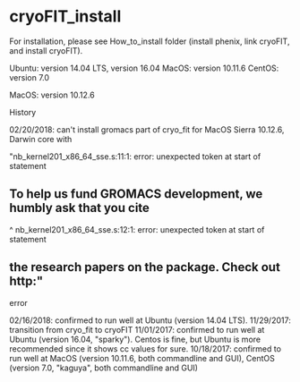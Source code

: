 # cryoFIT_install

For installation, please see How_to_install folder (install phenix, link cryoFIT, and install cryoFIT).

<OS with confirmed installation success>

Ubuntu: version 14.04 LTS, version 16.04
MacOS: version 10.11.6
CentOS: version 7.0

<OS with confirmed installation failure>
MacOS: version 10.12.6


History

02/20/2018: can't install gromacs part of cryo_fit for MacOS
Sierra 10.12.6, Darwin core with

"nb_kernel201_x86_64_sse.s:11:1: error: unexpected token at start of statement
## To help us fund GROMACS development, we humbly ask that you cite
^
nb_kernel201_x86_64_sse.s:12:1: error: unexpected token at start of statement
## the research papers on the package. Check out http:"

error


02/16/2018: confirmed to run well at Ubuntu (version 14.04 LTS).
11/29/2017: transition from cryo_fit to cryoFIT
11/01/2017: confirmed to run well at Ubuntu (version 16.04, "sparky"). Centos is fine, but Ubuntu is more recommended since it shows cc values for sure.
10/18/2017: confirmed to run well at MacOS (version 10.11.6, both commandline and GUI), CentOS (version 7.0, "kaguya", both commandline and GUI)
